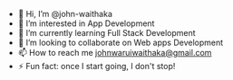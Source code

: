 - 👋 Hi, I’m @john-waithaka
- 👀 I’m interested in App Development
- 🌱 I’m currently learning Full Stack Development
- 💞️ I’m looking to collaborate on Web apps Development
- 📫 How to reach me johnwaruiwaithaka@gmail.com
- ⚡ Fun fact: once I start going, I don't stop!

<!---
john-waithaka/john-waithaka is a ✨ special ✨ repository because its `README.md` (this file) appears on your GitHub profile.
You can click the Preview link to take a look at your changes.
--->
